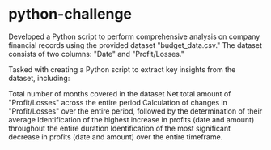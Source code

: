 # python-challenge
Developed a Python script to perform comprehensive analysis on company financial records using the provided dataset "budget_data.csv." The dataset consists of two columns: "Date" and "Profit/Losses."

Tasked with creating a Python script to extract key insights from the dataset, including:

Total number of months covered in the dataset
Net total amount of "Profit/Losses" across the entire period
Calculation of changes in "Profit/Losses" over the entire period, followed by the determination of their average
Identification of the highest increase in profits (date and amount) throughout the entire duration
Identification of the most significant decrease in profits (date and amount) over the entire timeframe.
